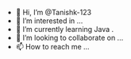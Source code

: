 - 👋 Hi, I’m @Tanishk-123
- 👀 I’m interested in ...
- 🌱 I’m currently learning Java .
- 💞️ I’m looking to collaborate on ...
- 📫 How to reach me ...

<!---
Tanishk-123/Tanishk-123 is a ✨ special ✨ repository because its `README.md` (this file) appears on your GitHub profile.
You can click the Preview link to take a look at your changes.
--->
